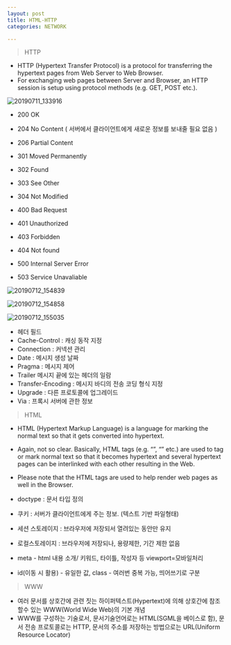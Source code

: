```yaml
---
layout: post
title: HTML-HTTP
categories: NETWORK

---
```




> HTTP

* HTTP (Hypertext Transfer Protocol) is a protocol for transferring the hypertext pages from Web Server to Web Browser.
* For exchanging web pages between Server and Browser, an HTTP session is setup using protocol methods (e.g. GET, POST etc.). 

![20190711_133916](https://user-images.githubusercontent.com/47915302/61022561-5e811e00-a3e1-11e9-8313-e68bcfe95d12.png)


* 200 OK
* 204 No Content  ( 서버에서 클라이언트에게 새로운 정보를 보내줄 필요 없음 )
* 206 Partial Content 

* 301 Moved Permanently
* 302 Found
* 303 See Other
* 304 Not Modified

* 400 Bad Request
* 401 Unauthorized 
* 403 Forbidden
* 404 Not found

* 500 Internal Server Error
* 503 Service Unavaliable

![20190712_154839](https://user-images.githubusercontent.com/47915302/61108342-0ae40280-a4bd-11e9-9038-727d56a38ebc.png)

![20190712_154858](https://user-images.githubusercontent.com/47915302/61108360-159e9780-a4bd-11e9-9292-5d982e1676c1.png)

![20190712_155035](https://user-images.githubusercontent.com/47915302/61108386-2222f000-a4bd-11e9-8362-731fa45956e8.png)

* 헤더 필드
 * Cache-Control : 캐싱 동작 지정
 * Connection : 커넥션 관리
 * Date : 메시지 생성 날짜
 * Pragma : 메시지 제어
 * Trailer 메시지 끝에 있는 헤더의 일람
 * Transfer-Encoding : 메시지 바디의 전송 코딩 형식 지정
 * Upgrade : 다른 프로토콜에 업그레이드
 * Via : 프록시 서버에 관한 정보
 


> HTML


* HTML (Hypertext Markup Language) is a language for marking the normal text so that it gets converted into hypertext. 
* Again, not so clear. Basically, HTML tags (e.g. “<head>”, “<body>” etc.) are used to tag or mark normal text so that it becomes hypertext and several hypertext pages can be interlinked with each other resulting in the Web. 
* Please note that the HTML tags are used to help render web pages as well in the Browser. 
  

* doctype : 문서 타입 정의
* 쿠키 : 서버가 클라이언트에게 주는 정보. (텍스트 기반 파일형태)
* 세션 스토레이지 : 브라우저에 저장되서 열려있는 동안만 유지
* 로컬스토레이지 : 브라우저에 저장되나, 용량제한, 기간 제한 없음 
* meta - html 내용 소개/ 키워드, 타이틀, 작성자 등 viewport=모바일처리
* id(이동 시 활용) - 유일한 값, class - 여러번 중복 가능, 띄어쓰기로 구분 

> WWW

* 여러 문서를 상호간에 관련 짓는 하이퍼텍스트(Hypertext)에 의해 상호간에 참조할수 있는 WWW(World Wide Web)의 기본 개념
* WWW를 구성하는 기술로서, 문서기술언어로는 HTML(SGML을 베이스로 함), 문서 전송 프로토콜로는 HTTP, 문서의 주소를 저장하는 방법으로는 URL(Uniform Resource Locator)

